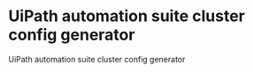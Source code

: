 # UiPath automation suite cluster config generator
UiPath automation suite cluster config generator
